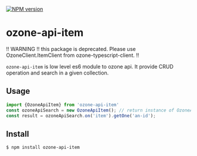 [![NPM version][npm-image]][npm-url]
# ozone-api-item


!! WARNING !! this package is deprecated. Please use OzoneClient.ItemClient from ozone-typescript-client. !!

`ozone-api-item` is low level es6 module to ozone api.
It provide CRUD operation and search in a given collection.

## Usage


```javaScript
import {OzoneApiItem} from 'ozone-api-item'
const ozoneApiSearch = new OzoneApiItem(); // return instance of OzoneApiItem located in the dom
const result = ozoneApiSearch.on('item').getOne('an-id');
```


## Install

```
$ npm install ozone-api-item
```

[npm-image]: https://badge.fury.io/js/ozone-api-item.svg
[npm-url]: https://npmjs.org/package/ozone-api-item
